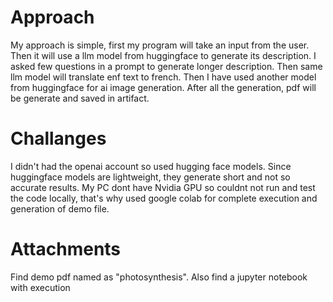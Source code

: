 # Approach

My approach is simple, first my program will take an input from the user.
Then it will use a llm model from huggingface to generate its description.
I asked few questions in a prompt to generate longer description.
Then same llm model will translate enf text to french.
Then I have used another model from huggingface for ai image generation.
After all the generation, pdf will be generate and saved in artifact.

# Challanges

I didn't had the openai account so used hugging face models.
Since huggingface models are lightweight, they generate short and not so accurate results.
My PC dont have Nvidia GPU so couldnt not run and test the code locally, that's why used google colab for complete execution and generation of demo file.

# Attachments

Find demo pdf named as "photosynthesis".
Also find a jupyter notebook with execution